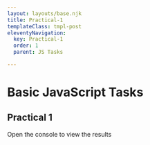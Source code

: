 ```yaml
---
layout: layouts/base.njk
title: Practical-1
templateClass: tmpl-post
eleventyNavigation:
  key: Practical-1
  order: 1
  parent: JS Tasks

---
```

<div class="container mt-4">
  <h1>Basic JavaScript Tasks</h1>
  <h2>Practical 1</h2> 
  <p>Open the  console to view the results</p> 
</div>
<script src="/js/practical-1-task-1.js"> </script>
<script src="/js/practical-1-task-2.js"> </script>
<script src="/js/practical-1-task-3.js"> </script>